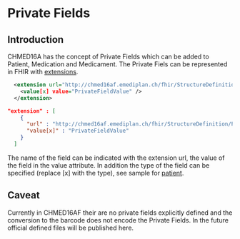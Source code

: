 # Private Fields

## Introduction

CHMED16A has the concept of Private Fields which can be added to Patient, Medication and Medicament.
The Private Fiels can be represented in FHIR with [extensions](http://hl7.org/fhir/extensibility.html#Extension).


```xml
  <extension url="http://chmed16af.emediplan.ch/fhir/StructureDefinition/PrivateFieldName" >
    <value[x] value="PrivateFieldValue" />
  </extension>
```

```json
"extension" : [
    {
      "url" : "http://chmed16af.emediplan.ch/fhir/StructureDefinition/PrivateField",
      "value[x]" : "PrivateFieldValue"
    }
  ]
```

The name of the field can be indicated with the extension url, the value of the field in the value attribute. In addition
the type of the field can be specified (replace [x] with the type), see sample for [patient](Patient-chmed16af-mp-patient-ext.html).

## Caveat

Currently in CHMED16AF their are no private fields explicitly defined and the conversion to the barcode does not encode the Private Fields. In the future official defined files will be published here.





